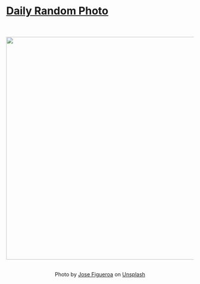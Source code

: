 # [Daily Random Photo](https://www.dailyrandomphoto.com/)

<div align="center">
  <br>
  <br>
  <a href="https://www.dailyrandomphoto.com/p/2023/2023-11-14/"><img src="https://images.unsplash.com/photo-1697081544020-6ec2033dc4b2?crop=entropy&cs=tinysrgb&fit=max&fm=jpg&ixid=M3w3NzUwOHwwfDF8cmFuZG9tfHx8fHx8fHx8MTY5OTkyMTc1OHw&ixlib=rb-4.0.3&q=80&w=1080" width="600px"></a>
  <br>
  <br>
  <p class="has-text-grey">Photo by <a href="https://unsplash.com/@josefigueroa_mov?utm_source=Daily%20Random%20Photo&amp;utm_medium=referral" target="_blank" rel="noopener noreferrer">Jose Figueroa</a> on <a href="https://unsplash.com/photos/a-narrow-city-street-lined-with-tall-buildings-IqI5MQi6R0c?utm_source=Daily%20Random%20Photo&amp;utm_medium=referral" target="_blank" rel="noopener noreferrer">Unsplash</a></p>
</div>
